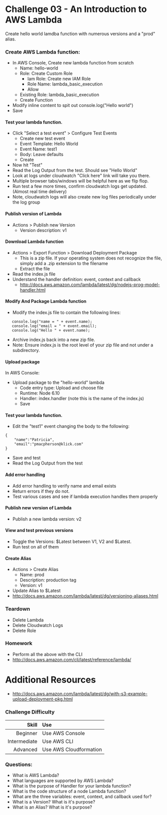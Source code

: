 Challenge 03 - An Introduction to AWS Lambda
==================

Create hello world lamdba function with numerous versions and a "prod" alias.

### Create AWS Lambda function:
* In AWS Console, Create new lambda function from scratch
	* Name: hello-world
	* Role: Create Custom Role
    	* Iam Role: Create new IAM Role
    	* Role Name: lambda_basic_execution
    	* Allow
	* Existing Role: lambda_basic_execution
	* Create Function
* Modify inline content to spit out console.log("Hello world")
* Save

#### Test your lambda function.  
* Click "Select a test event" > Configure Test Events
	* Create new test event
	* Event Template: Hello World
	* Event Name: test1
	* Body: Leave defaults
	* Create
* Now hit "Test"
* Read the Log Output from the test.  Should see "Hello World"
* Look at logs under cloudwatch "Click here" link will take you there.  
* Multiple browser tabs/windows will be helpful here as we flip flop.
* Run test a few more times, confirm cloudwatch logs get updated. (Almost real time delivery)
* Note, cloudwatch logs will also create new log files periodically under the log group

#### Publish version of Lambda
* Actions > Publish new Version
	* Version description: v1


#### Download Lambda function
* Actions > Export Function > Download Deployment Package
	* This is a zip file.  If your operating system does not recognize the file, simply add a .zip extension to the filename 
	* Extract the file
* Read the index.js file
* Understand the handler definition: event, context and callback
	* http://docs.aws.amazon.com/lambda/latest/dg/nodejs-prog-model-handler.html


#### Modify And Package Lambda function
* Modify the index.js file to contain the following lines:
```
   console.log("name = " + event.name);
   console.log("email = " + event.email); 
   console.log("Hello " + event.name);
```
* Archive index.js back into a new zip file.
* Note: Ensure index.js is the root level of your zip file and not under a subdirectory.

#### Upload package
In AWS Console:

* Upload package to the "hello-world" lambda 
	* Code entry type: Upload and choose file
	* Runtime: Node 6.10
	* Handler: index.handler (note this is the name of the index.js)
	* Save

#### Test your lambda function.  
* Edit the "test1" event changing the body to the following:
```
{
    "name":"Patricia", 
    "email":"pmacpherson@klick.com"
}
```
* Save and test
* Read the Log Output from the test

#### Add error handling
* Add error handling to verify name and email exists
* Return errors if they do not.
* Test various cases and see if lambda execution handles them properly

#### Publish new version of Lambda
* Publish a new lambda version: v2

#### View and test previous versions
* Toggle the Versions: $Latest between V1, V2 and $Latest.
* Run test on all of them

#### Create Alias
* Actions > Create Alias
	* Name: prod
	* Description: production tag
	* Version: v1
* Update Alias to $Latest
* http://docs.aws.amazon.com/lambda/latest/dg/versioning-aliases.html

### Teardown
* Delete Lambda
* Delete Cloudwatch Logs
* Delete Role

### Homework
* Perform all the above with the CLI
* http://docs.aws.amazon.com/cli/latest/reference/lambda/

# Additional Resources
* http://docs.aws.amazon.com/lambda/latest/dg/with-s3-example-upload-deployment-pkg.html


### Challenge Difficulty 
Skill | Use
---:|:---
Beginner | Use AWS Console
Intermediate | Use AWS CLI
Advanced | Use AWS Cloudformation

### Questions:

* What is AWS Lambda?
* What languages are supported by AWS Lambda?
* What is the purpose of Handler for your lambda function?
* What is the code structure of a node Lambda function?
* What are the three variables: event, context, and callback used for?
* What is a Version?  What is it's purpose?
* What is an Alias?  What is it's purpose?



